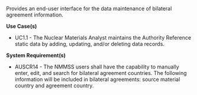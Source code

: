 Provides an end-user interface for the data maintenance of bilateral agreement information.

**Use Case(s)**

- UC1.1 - The Nuclear Materials Analyst maintains the Authority Reference static data by adding, updating, and/or deleting data records.

**System Requirement(s)**

- AUSCR14 - The NMMSS users shall have the capability to manually enter, edit, and search for bilateral agreement countries. The following information will be included in bilateral agreements: source material country and agreement country.